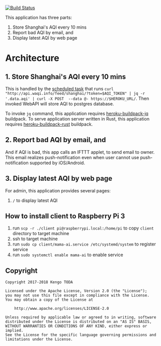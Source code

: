 [![Build Status](https://travis-ci.org/KengoTODA/mama-ai.svg?branch=master)](https://travis-ci.org/KengoTODA/mama-ai)

This application has three parts:

1. Store Shanghai's AQI every 10 mins
2. Report bad AQI by email, and
3. Display latest AQI by web page

# Architecture
## 1. Store Shanghai's AQI every 10 mins

This is handled by the [scheduled task](https://devcenter.heroku.com/articles/scheduler) that runs `curl "http://api.waqi.info/feed/shanghai/?token=$AQI_TOKEN" | jq -r '.data.aqi' | curl -X POST  --data @- https://$HEROKU_URL/`. Then invoked WebAPI will store AQI to postgres database.

To invoke `jq` command, this application requires  [heroku-buildpack-jq](https://github.com/chrismytton/heroku-buildpack-jq) buildpack.
To serve application server written in Rust, this application requires [heroku-buildpack-rust](https://github.com/emk/heroku-buildpack-rust) buildpack.

## 2. Report bad AQI by email, and

And if AQI is bad, this app calls an IFTTT applet, to send email to owner.
This email realizes push-notification even when user cannot use push-notification supported by iOS/Android.

## 3. Display latest AQI by web page

For admin, this application provides several pages:

1. `/` to display latest AQI

## How to install client to Raspberry Pi 3

1. run `scp -r ./client pi@raspberrypi.local:/home/pi` to copy `client` directory to target machine
2. ssh to target machine
3. run `sudo cp client/mama-ai.service /etc/systemd/system` to register service
4. run `sudo systemctl enable mama-ai` to enable service

## Copyright

    Copyright 2017-2018 Kengo TODA

    Licensed under the Apache License, Version 2.0 (the "License");
    you may not use this file except in compliance with the License.
    You may obtain a copy of the License at

        http://www.apache.org/licenses/LICENSE-2.0

    Unless required by applicable law or agreed to in writing, software
    distributed under the License is distributed on an "AS IS" BASIS,
    WITHOUT WARRANTIES OR CONDITIONS OF ANY KIND, either express or implied.
    See the License for the specific language governing permissions and
    limitations under the License.
